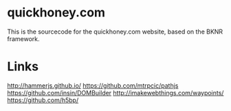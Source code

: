 quickhoney.com
==============

This is the sourcecode for the quickhoney.com website, based on the
BKNR framework.

Links
=====

http://hammerjs.github.io/
https://github.com/mtrpcic/pathjs
https://github.com/insin/DOMBuilder
http://imakewebthings.com/waypoints/
https://github.com/h5bp/
